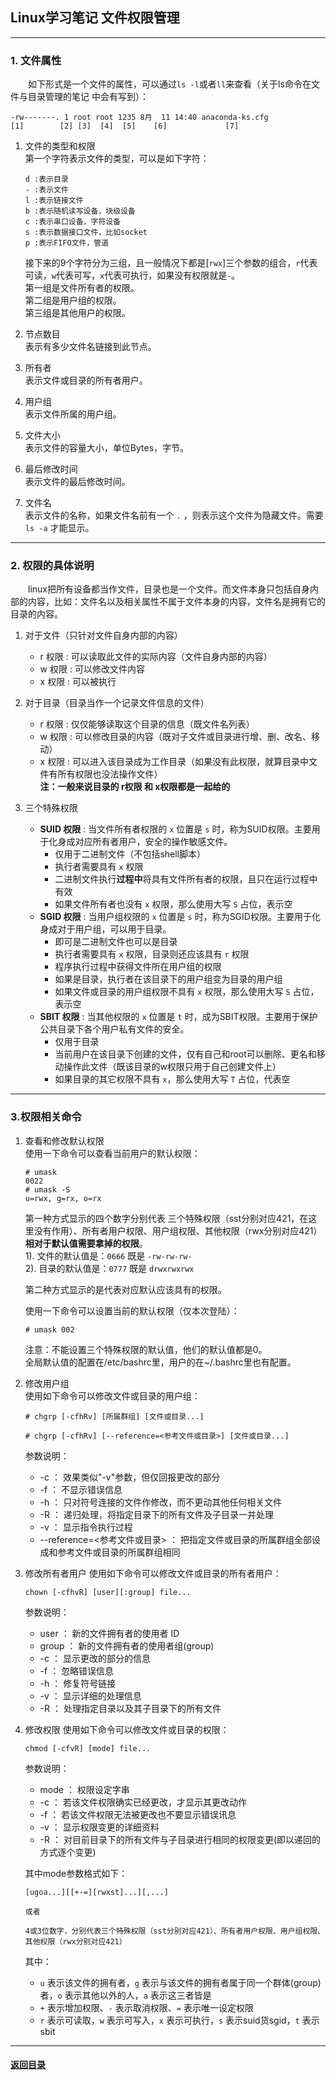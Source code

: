 ## Linux学习笔记 文件权限管理 
---
### 1. 文件属性

&emsp;&emsp;如下形式是一个文件的属性，可以通过`ls -l`或者`ll`来查看（关于ls命令在文件与目录管理的笔记 中会有写到）：  
```
-rw-------. 1 root root 1235 8月  11 14:40 anaconda-ks.cfg
[1]        [2] [3]  [4]  [5]    [6]             [7]
```

1. 文件的类型和权限  
第一个字符表示文件的类型，可以是如下字符：  
    ```
    d :表示目录
    - :表示文件
    l :表示链接文件
    b :表示随机读写设备，块级设备
    c :表示串口设备，字符设备
    s :表示数据接口文件，比如socket
    p :表示FIFO文件，管道
    ```  
    接下来的9个字符分为三组，且一般情况下都是[`rwx`]三个参数的组合，`r`代表可读，`w`代表可写，`x`代表可执行，如果没有权限就是`-`。  
    第一组是文件所有者的权限。  
    第二组是用户组的权限。  
    第三组是其他用户的权限。

2. 节点数目  
表示有多少文件名链接到此节点。

3. 所有者  
表示文件或目录的所有者用户。

4. 用户组  
表示文件所属的用户组。

5. 文件大小  
表示文件的容量大小，单位Bytes，字节。

6. 最后修改时间  
表示文件的最后修改时间。

7. 文件名  
表示文件的名称，如果文件名前有一个 `.` ，则表示这个文件为隐藏文件。需要 `ls -a` 才能显示。  

---
### 2. 权限的具体说明

&emsp;&emsp;linux把所有设备都当作文件，目录也是一个文件。而文件本身只包括自身内部的内容，比如：文件名以及相关属性不属于文件本身的内容，文件名是拥有它的目录的内容。

1. 对于文件（只针对文件自身内部的内容）  
    + r 权限 : 可以读取此文件的实际内容（文件自身内部的内容）
    + w 权限 : 可以修改文件内容
    + x 权限 : 可以被执行

2. 对于目录（目录当作一个记录文件信息的文件）  
    + r 权限 : 仅仅能够读取这个目录的信息（既文件名列表）
    + w 权限 : 可以修改目录的内容（既对子文件或目录进行增、删、改名、移动）
    + x 权限 : 可以进入该目录成为工作目录（如果没有此权限，就算目录中文件有所有权限也没法操作文件）  
    **注：一般来说目录的 r权限 和 x权限都是一起给的**

3. 三个特殊权限
    + **SUID 权限** : 当文件所有者权限的 `x` 位置是 `s` 时，称为SUID权限。主要用于化身成对应所有者用户，安全的操作敏感文件。
        + 仅用于二进制文件（不包括shell脚本）
        + 执行者需要具有 `x` 权限
        + 二进制文件执行**过程中**将具有文件所有者的权限，且只在运行过程中有效
        + 如果文件所有者也没有 `x` 权限，那么使用大写 `S` 占位，表示空
    + **SGID 权限** : 当用户组权限的 `x` 位置是 `s` 时，称为SGID权限。主要用于化身成对于用户组，可以用于目录。
        + 即可是二进制文件也可以是目录
        + 执行者需要具有 `x` 权限，目录则还应该具有 `r` 权限
        + 程序执行过程中获得文件所在用户组的权限
        + 如果是目录，执行者在该目录下的用户组变为目录的用户组
        + 如果文件或目录的用户组权限不具有 `x` 权限，那么使用大写 `S` 占位，表示空
    + **SBIT 权限** : 当其他权限的 `x` 位置是 `t` 时，成为SBIT权限。主要用于保护公共目录下各个用户私有文件的安全。
        + 仅用于目录
        + 当前用户在该目录下创建的文件，仅有自己和root可以删除、更名和移动操作此文件（既该目录的w权限只用于自己创建文件上）
        + 如果目录的其它权限不具有 `x`，那么使用大写 `T` 占位，代表空

---
### 3.权限相关命令

1. 查看和修改默认权限  
使用一下命令可以查看当前用户的默认权限：
    ```
    # umask
    0022
    # umask -S
    u=rwx, g=rx, o=rx
    ```
    第一种方式显示的四个数字分别代表 三个特殊权限（sst分别对应421，在这里没有作用）、所有者用户权限、用户组权限、其他权限（rwx分别对应421）**相对于默认值需要拿掉的权限**。  
    1). 文件的默认值是：`0666` 既是 `-rw-rw-rw-`  
    2). 目录的默认值是：`0777` 既是 `drwxrwxrwx`  

    第二种方式显示的是代表对应默认应该具有的权限。

    使用一下命令可以设置当前的默认权限（仅本次登陆）：
    ```
    # umask 002
    ```
    注意：不能设置三个特殊权限的默认值，他们的默认值都是0。  
    全局默认值的配置在/etc/bashrc里，用户的在~/.bashrc里也有配置。  

2. 修改用户组  
使用如下命令可以修改文件或目录的用户组：
    ```
    # chgrp [-cfhRv] [所属群组] [文件或目录...] 

    # chgrp [-cfhRv] [--reference=<参考文件或目录>] [文件或目录...]
    ```
    参数说明：
    + -c ： 效果类似"-v"参数，但仅回报更改的部分
    + -f ： 不显示错误信息
    + -h ： 只对符号连接的文件作修改，而不更动其他任何相关文件
    + -R ： 递归处理，将指定目录下的所有文件及子目录一并处理
    + -v ： 显示指令执行过程
    + --reference=<参考文件或目录> ： 把指定文件或目录的所属群组全部设成和参考文件或目录的所属群组相同

3. 修改所有者用户
使用如下命令可以修改文件或目录的所有者用户：
    ```
    chown [-cfhvR] [user][:group] file...
    ```
    参数说明：
    + user ： 新的文件拥有者的使用者 ID
    + group ： 新的文件拥有者的使用者组(group)
    + -c ： 显示更改的部分的信息
    + -f ： 忽略错误信息
    + -h ： 修复符号链接
    + -v ： 显示详细的处理信息
    + -R ： 处理指定目录以及其子目录下的所有文件

4. 修改权限
使用如下命令可以修改文件或目录的权限：
    ```
    chmod [-cfvR] [mode] file...
    ```
    参数说明：
    + mode ： 权限设定字串
    + -c ： 若该文件权限确实已经更改，才显示其更改动作
    + -f ： 若该文件权限无法被更改也不要显示错误讯息
    + -v ： 显示权限变更的详细资料
    + -R ： 对目前目录下的所有文件与子目录进行相同的权限变更(即以递回的方式逐个变更)  
    
    其中mode参数格式如下：
    ```
    [ugoa...][[+-=][rwxst]...][,...]

    或者

    4或3位数字，分别代表三个特殊权限（sst分别对应421）、所有者用户权限、用户组权限、其他权限（rwx分别对应421）
    ```
    其中：
    + `u` 表示该文件的拥有者，`g` 表示与该文件的拥有者属于同一个群体(group)者，`o` 表示其他以外的人，`a` 表示这三者皆是
    + `+` 表示增加权限、`-` 表示取消权限、`=` 表示唯一设定权限
    + `r` 表示可读取，`w` 表示可写入，`x` 表示可执行，`s` 表示suid货sgid，`t` 表示sbit

---
#### [返回目录](./)